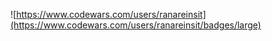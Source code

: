![https://www.codewars.com/users/ranareinsit](https://www.codewars.com/users/ranareinsit/badges/large)
